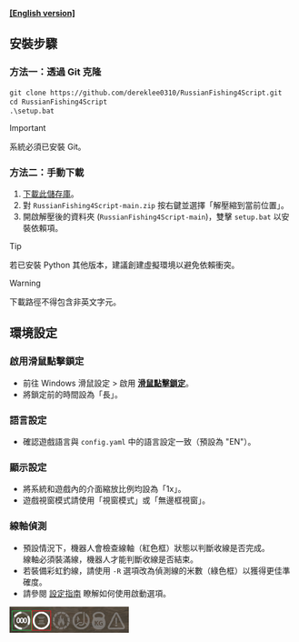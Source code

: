 **[[English version]][installation]**

## 安裝步驟
### 方法一：透過 Git 克隆
```
git clone https://github.com/dereklee0310/RussianFishing4Script.git
cd RussianFishing4Script
.\setup.bat
```
> [!IMPORTANT]  
> 系統必須已安裝 Git。
### 方法二：手動下載
1. [下載此儲存庫][download]。
2. 對 `RussianFishing4Script-main.zip` 按右鍵並選擇「解壓縮到當前位置」。
3. 開啟解壓後的資料夾 (`RussianFishing4Script-main`)，雙擊 `setup.bat` 以安裝依賴項。
> [!TIP] 
> 若已安裝 Python 其他版本，建議創建虛擬環境以避免依賴衝突。

> [!WARNING]  
> 下載路徑不得包含非英文字元。

## 環境設定
### 啟用滑鼠點擊鎖定
- 前往 Windows 滑鼠設定 > 啟用 **[滑鼠點擊鎖定][clicklock]**。
- 將鎖定前的時間設為「長」。
### 語言設定
- 確認遊戲語言與 `config.yaml` 中的語言設定一致（預設為 "EN"）。
### 顯示設定
- 將系統和遊戲內的介面縮放比例均設為「1x」。
- 遊戲視窗模式請使用「視窗模式」或「無邊框視窗」。
### 線軸偵測
- 預設情況下，機器人會檢查線軸（紅色框）狀態以判斷收線是否完成。  
  線軸必須裝滿線，機器人才能判斷收線是否結束。
- 若裝備彩虹釣線，請使用 `-R` 選項改為偵測線的米數（綠色框）以獲得更佳準確度。
- 請參閱 [設定指南][configuration] 瞭解如何使用啟動選項。
  
![status]

[installation]: /docs/en/INSTALLATION.md
[download]: https://github.com/dereklee0310/RussianFishing4Script/archive/refs/heads/main.zip
[configuration]: /docs/zh-TW/CONFIGURATION.md
[clicklock]: /static/readme/clicklock.png
[status]: /static/readme/status.png